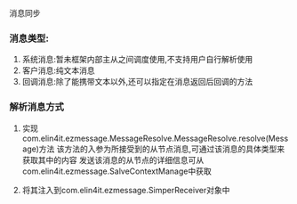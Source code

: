 消息同步

### 消息类型:

1. 系统消息:暂未框架内部主从之间调度使用,不支持用户自行解析使用
2. 客户消息:纯文本消息
3. 回调消息:除了能携带文本以外,还可以指定在消息返回后回调的方法


### 解析消息方式
1. 实现com.elin4it.ezmessage.MessageResolve.MessageResolve.resolve(Message)方法
该方法的入参为所接受到的从节点消息,可通过该消息的具体类型来获取其中的内容
发送该消息的从节点的详细信息可从com.elin4it.ezmessage.SalveContextManage中获取

2. 将其注入到com.elin4it.ezmessage.SimperReceiver对象中


